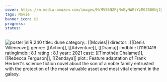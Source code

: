 ```yaml
---
cover: https://m.media-amazon.com/images/M/MV5BN2FjNmEyNWMtYzM0ZS00NjIyLTg5YzYtYThlMGVjNzE1OGViXkEyXkFqcGdeQXVyMTkxNjUyNQ@@._V1_SX300.jpg
tags: Movie 
banner_icon: 🎞
progress:
status: 
---
```


![poster|inlR|240](https://m.media-amazon.com/images/M/MV5BN2FjNmEyNWMtYzM0ZS00NjIyLTg5YzYtYThlMGVjNzE1OGViXkEyXkFqcGdeQXVyMTkxNjUyNQ@@._V1_SX300.jpg)
title:: dune
category:: [[Movies]]
director:: [[Denis Villeneuve]]
genre:: [[Action]], [[Adventure]], [[Drama]]
imdbId:: tt1160419
ratingImdb:: 8.1
rating:: 8.1
year:: 2021
cast:: [[Timothée Chalamet]], [[Rebecca Ferguson]], [[Zendaya]]
plot:: Feature adaptation of Frank Herbert's science fiction novel about the son of a noble family entrusted with the protection of the most valuable asset and most vital element in the galaxy.


